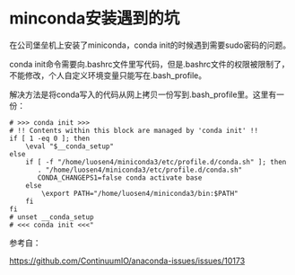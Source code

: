 # minconda安装遇到的坑

在公司堡垒机上安装了miniconda，conda init的时候遇到需要sudo密码的问题。

conda init命令需要向.bashrc文件里写代码，但是.bashrc文件的权限被限制了，不能修改，个人自定义环境变量只能写在.bash_profile。

解决方法是将conda写入的代码从网上拷贝一份写到.bash_profile里。这里有一份：

```shell
# >>> conda init >>>
# !! Contents within this block are managed by 'conda init' !!
if [ 1 -eq 0 ]; then
    \eval "$__conda_setup"
else
    if [ -f "/home/luosen4/miniconda3/etc/profile.d/conda.sh" ]; then
       . "/home/luosen4/miniconda3/etc/profile.d/conda.sh"
       CONDA_CHANGEPS1=false conda activate base
    else
        \export PATH="/home/luosen4/miniconda3/bin:$PATH"
    fi
fi
# unset __conda_setup
# <<< conda init <<<"
```

参考自：

https://github.com/ContinuumIO/anaconda-issues/issues/10173